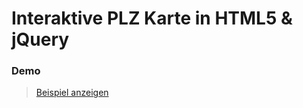 # Interaktive PLZ Karte in HTML5 & jQuery

### Demo
> [Beispiel anzeigen](http://rawgit.com/plzTeam/web-snippets/master/plz-karte/index.html)
